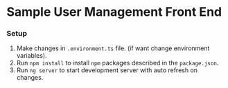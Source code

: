 # Sample User Management Front End

### Setup

01. Make changes in `.environment.ts` file. (if want change environment variables).
02. Run `npm install` to install `npm` packages described in the `package.json`.
03. Run `ng server` to start development server with auto refresh on changes.
